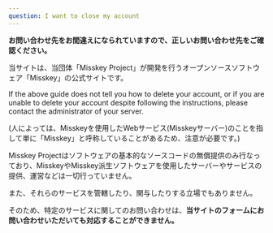 ```yaml
---
question: I want to close my account
---
```


**お問い合わせ先をお間違えになられていますので、正しいお問い合わせ先をご確認ください。**

当サイトは、当団体「Misskey Project」が開発を行うオープンソースソフトウェア「Misskey」の公式サイトです。

If the above guide does not tell you how to delete your account, or if you are unable to delete your account despite following the instructions, please contact the administrator of your server.

(人によっては、Misskeyを使用したWebサービス(Misskeyサーバー)のことを指して単に「Misskey」と呼称していることがあるため、注意が必要です。)

Misskey Projectはソフトウェアの基本的なソースコードの無償提供のみ行なっており、MisskeyやMisskey派生ソフトウェアを使用したサーバーやサービスの提供、運営などは一切行っていません。

また、それらのサービスを管轄したり、関与したりする立場でもありません。

そのため、特定のサービスに関してのお問い合わせは、**当サイトのフォームにお問い合わせいただいても対応することができません。**
